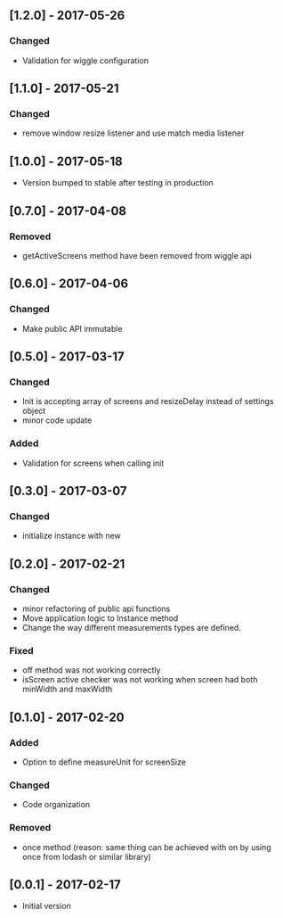 ## [1.2.0] - 2017-05-26
### Changed
- Validation for wiggle configuration

## [1.1.0] - 2017-05-21
### Changed
- remove window resize listener and use match media listener

## [1.0.0] - 2017-05-18
- Version  bumped to stable after testing in production

## [0.7.0] - 2017-04-08
### Removed
- getActiveScreens method have been removed from wiggle api

## [0.6.0] - 2017-04-06
### Changed
- Make public API immutable

## [0.5.0] - 2017-03-17
### Changed
- Init is accepting array of screens and resizeDelay instead of settings object
- minor code update

### Added
- Validation for screens when calling init

## [0.3.0] - 2017-03-07
### Changed
- initialize instance with new

## [0.2.0] - 2017-02-21
### Changed
- minor refactoring of public api functions
- Move application logic to Instance method
- Change the way different measurements types are defined.

### Fixed
- off method was not working correctly
- isScreen active checker was not working when screen had both minWidth and maxWidth


## [0.1.0] - 2017-02-20
### Added
- Option to define measureUnit for screenSize

### Changed
- Code organization

### Removed
- once method (reason: same thing can be achieved with on by using once from lodash or similar library)


## [0.0.1] - 2017-02-17
- Initial version
